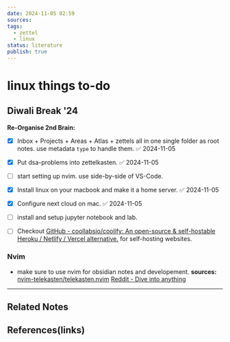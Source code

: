 ```yaml
---
date: 2024-11-05 02:59
sources: 
tags:
  - zettel
  - linux
status: literature
publish: true
---
```

# linux things to-do

## Diwali Break '24

**Re-Organise 2nd Brain:**
- [x] Inbox + Projects + Areas + Atlas + zettels all in one single folder as root notes. use metadata `type` to handle them. ✅ 2024-11-05
- [x] Put dsa-problems into zettelkasten. ✅ 2024-11-05
- [ ] start setting up nvim. use side-by-side of VS-Code.
- [x] Install linux on your macbook and make it a home server. ✅ 2024-11-05
- [x] Configure next cloud on mac. ✅ 2024-11-05
- [ ] install and setup jupyter notebook and lab. 
- [ ] Checkout [GitHub - coollabsio/coolify: An open-source & self-hostable Heroku / Netlify / Vercel alternative.](https://github.com/coollabsio/coolify) for self-hosting websites.


### Nvim
- make sure to use nvim for obsidian notes and developement.
**sources:** 
[nvim-telekasten/telekasten.nvim](https://github.com/nvim-telekasten/telekasten.nvim)
[Reddit - Dive into anything](https://www.reddit.com/r/neovim/comments/18l2eqg/obsidian_with_vim_bindings_vs_obsidiannvim/)

---
## Related Notes

## References(links)
